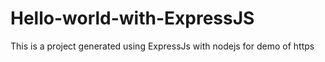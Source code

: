 # Hello-world-with-ExpressJS
This is a project generated using ExpressJs with nodejs for demo of https
